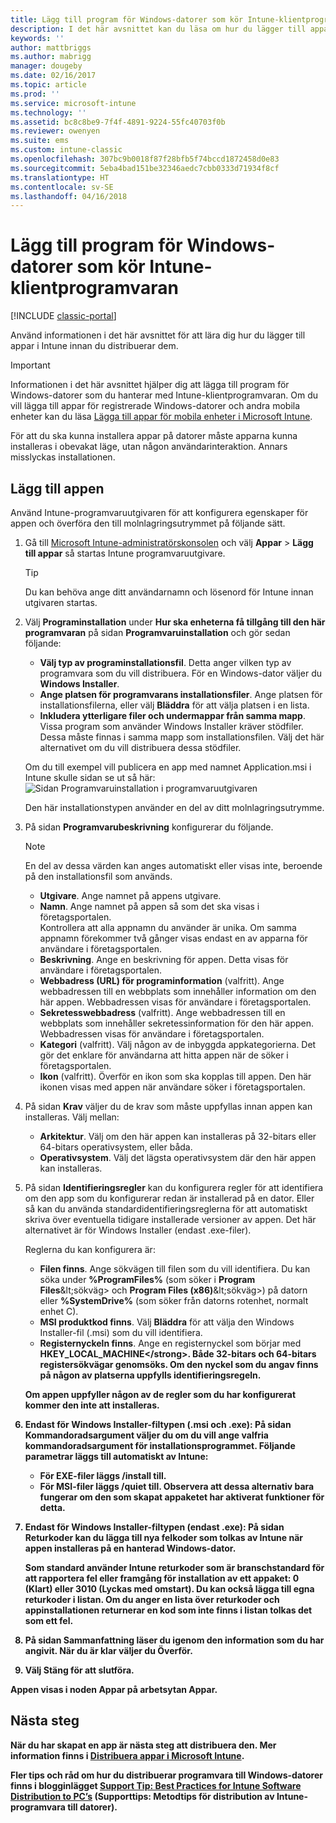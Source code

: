 ```yaml
---
title: Lägg till program för Windows-datorer som kör Intune-klientprogramvaran
description: I det här avsnittet kan du läsa om hur du lägger till appar för Windows-datorer i Intune innan du distribuerar dem.
keywords: ''
author: mattbriggs
ms.author: mabrigg
manager: dougeby
ms.date: 02/16/2017
ms.topic: article
ms.prod: ''
ms.service: microsoft-intune
ms.technology: ''
ms.assetid: bc8c8be9-7f4f-4891-9224-55fc40703f0b
ms.reviewer: owenyen
ms.suite: ems
ms.custom: intune-classic
ms.openlocfilehash: 307bc9b0018f87f28bfb5f74bccd1872458d0e83
ms.sourcegitcommit: 5eba4bad151be32346aedc7cbb0333d71934f8cf
ms.translationtype: HT
ms.contentlocale: sv-SE
ms.lasthandoff: 04/16/2018
---
```

# <a name="add-apps-for-windows-pcs-that-run-the-intune-software-client"></a>Lägg till program för Windows-datorer som kör Intune-klientprogramvaran

[!INCLUDE [classic-portal](../includes/classic-portal.md)]

Använd informationen i det här avsnittet för att lära dig hur du lägger till appar i Intune innan du distribuerar dem.

> [!IMPORTANT]
> Informationen i det här avsnittet hjälper dig att lägga till program för Windows-datorer som du hanterar med Intune-klientprogramvaran. Om du vill lägga till appar för registrerade Windows-datorer och andra mobila enheter kan du läsa [Lägga till appar för mobila enheter i Microsoft Intune](add-apps-for-mobile-devices-in-microsoft-intune.md).

För att du ska kunna installera appar på datorer måste apparna kunna installeras i obevakat läge, utan någon användarinteraktion. Annars misslyckas installationen.


## <a name="add-the-app"></a>Lägg till appen
Använd Intune-programvaruutgivaren för att konfigurera egenskaper för appen och överföra den till molnlagringsutrymmet på följande sätt.

1. Gå till [Microsoft Intune-administratörskonsolen](https://manage.microsoft.com) och välj **Appar** &gt; **Lägg till appar** så startas Intune programvaruutgivare.

   > [!TIP]
   > Du kan behöva ange ditt användarnamn och lösenord för Intune innan utgivaren startas.

2. Välj **Programinstallation** under **Hur ska enheterna få tillgång till den här programvaran** på sidan **Programvaruinstallation** och gör sedan följande:

   - **Välj typ av programinstallationsfil**. Detta anger vilken typ av programvara som du vill distribuera. För en Windows-dator väljer du **Windows Installer**.
   - **Ange platsen för programvarans installationsfiler**. Ange platsen för installationsfilerna, eller välj **Bläddra** för att välja platsen i en lista.
   - **Inkludera ytterligare filer och undermappar från samma mapp**. Vissa program som använder Windows Installer kräver stödfiler. Dessa måste finnas i samma mapp som installationsfilen. Välj det här alternativet om du vill distribuera dessa stödfiler.

   Om du till exempel vill publicera en app med namnet Application.msi i Intune skulle sidan se ut så här: ![Sidan Programvaruinstallation i programvaruutgivaren](./media/publisher-for-pc.png)

   Den här installationstypen använder en del av ditt molnlagringsutrymme.

3. På sidan **Programvarubeskrivning** konfigurerar du följande.

   > [!NOTE]
   > En del av dessa värden kan anges automatiskt eller visas inte, beroende på den installationsfil som används.

   - **Utgivare**. Ange namnet på appens utgivare.
   - **Namn**. Ange namnet på appen så som det ska visas i företagsportalen.<br />Kontrollera att alla appnamn du använder är unika. Om samma appnamn förekommer två gånger visas endast en av apparna för användare i företagsportalen.
   - **Beskrivning**. Ange en beskrivning för appen. Detta visas för användare i företagsportalen.
   - **Webbadress (URL) för programinformation** (valfritt). Ange webbadressen till en webbplats som innehåller information om den här appen. Webbadressen visas för användare i företagsportalen.
   - **Sekretesswebbadress** (valfritt). Ange webbadressen till en webbplats som innehåller sekretessinformation för den här appen. Webbadressen visas för användare i företagsportalen.
   - **Kategori** (valfritt). Välj någon av de inbyggda appkategorierna. Det gör det enklare för användarna att hitta appen när de söker i företagsportalen.
   - **Ikon** (valfritt). Överför en ikon som ska kopplas till appen. Den här ikonen visas med appen när användare söker i företagsportalen.

4. På sidan **Krav** väljer du de krav som måste uppfyllas innan appen kan installeras. Välj mellan:

   - **Arkitektur**. Välj om den här appen kan installeras på 32-bitars eller 64-bitars operativsystem, eller båda.
   - **Operativsystem**. Välj det lägsta operativsystem där den här appen kan installeras.

5. På sidan **Identifieringsregler** kan du konfigurera regler för att identifiera om den app som du konfigurerar redan är installerad på en dator. Eller så kan du använda standardidentifieringsreglerna för att automatiskt skriva över eventuella tidigare installerade versioner av appen. Det här alternativet är för Windows Installer (endast .exe-filer).

   Reglerna du kan konfigurera är:
   - **Filen finns**. Ange sökvägen till filen som du vill identifiera. Du kan söka under **%ProgramFiles%** (som söker i **Program Files**\&lt;sökväg&gt; och **Program Files (x86)**\&lt;sökväg&gt;) på datorn eller **%SystemDrive%** (som söker från datorns rotenhet, normalt enhet C).
   - **MSI produktkod finns**. Välj **Bläddra** för att välja den Windows Installer-fil (.msi) som du vill identifiera.
   - <strong>Registernyckeln finns</strong>. Ange en registernyckel som börjar med <strong>HKEY_LOCAL_MACHINE\</strong>. Både 32-bitars och 64-bitars registersökvägar genomsöks. Om den nyckel som du angav finns på någon av platserna uppfylls identifieringsregeln.

   Om appen uppfyller någon av de regler som du har konfigurerat kommer den inte att installeras.

6. Endast för **Windows Installer**-filtypen (.msi och .exe): På sidan **Kommandoradsargument** väljer du om du vill ange valfria kommandoradsargument för installationsprogrammet.
   Följande parametrar läggs till automatiskt av Intune:
   - För EXE-filer läggs **/install** till.
   - För MSI-filer läggs **/quiet** till.
   Observera att dessa alternativ bara fungerar om den som skapat appaketet har aktiverat funktioner för detta.

7. Endast för **Windows Installer**-filtypen (endast .exe): På sidan **Returkoder** kan du lägga till nya felkoder som tolkas av Intune när appen installeras på en hanterad Windows-dator.

   Som standard använder Intune returkoder som är branschstandard för att rapportera fel eller framgång för installation av ett appaket: **0** (Klart) eller **3010** (Lyckas med omstart). Du kan också lägga till egna returkoder i listan. Om du anger en lista över returkoder och appinstallationen returnerar en kod som inte finns i listan tolkas det som ett fel.

8. På sidan **Sammanfattning** läser du igenom den information som du har angivit. När du är klar väljer du **Överför**.

9. Välj **Stäng** för att slutföra.

Appen visas i noden **Appar** på arbetsytan **Appar**.

## <a name="next-steps"></a>Nästa steg

När du har skapat en app är nästa steg att distribuera den. Mer information finns i [Distribuera appar i Microsoft Intune](deploy-apps.md).

Fler tips och råd om hur du distribuerar programvara till Windows-datorer finns i blogginlägget [Support Tip: Best Practices for Intune Software Distribution to PC’s](https://blogs.technet.microsoft.com/intunesupport/2016/06/13/support-tip-best-practices-for-intune-software-distribution-to-pcs/) (Supporttips: Metodtips för distribution av Intune-programvara till datorer).
